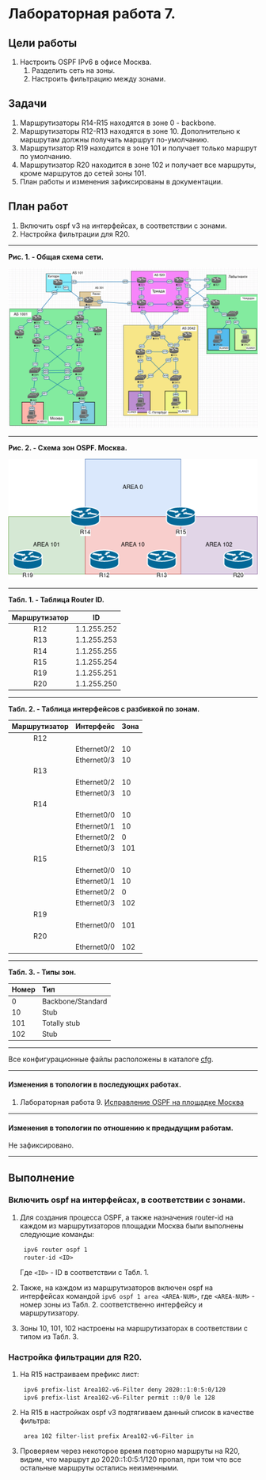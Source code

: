 # Лабораторная работа 7.

## Цели работы

1. Настроить OSPF IPv6 в офисе Москва.
    1. Разделить сеть на зоны.
    2. Настроить фильтрацию между зонами.

## Задачи

1. Маршрутизаторы R14-R15 находятся в зоне 0 - backbone.
2. Маршрутизаторы R12-R13 находятся в зоне 10. Дополнительно к маршрутам должны получать маршрут по-умолчанию.
3. Маршрутизатор R19 находится в зоне 101 и получает только маршрут по умолчанию.
4. Маршрутизатор R20 находится в зоне 102 и получает все маршруты, кроме маршрутов до сетей зоны 101.
5. План работы и изменения зафиксированы в документации.

## План работ

1. Включить ospf v3 на интерфейсах, в соответствии с зонами.
2. Настройка фильтрации для R20.

--- 
 
**Рис. 1. - Общая схема сети.**

![Схема сети](l7_1.png)

---

**Рис. 2. - Схема зон OSPF. Москва.**

![Схема зон OSPF](l7_2.png)

---

**Табл. 1. - Таблица Router ID.**

| Маршрутизатор | ID |
| :--: | :--: |
| R12 | 1.1.255.252 | 
| R13 | 1.1.255.253 |
| R14 | 1.1.255.255 |
| R15 | 1.1.255.254 |
| R19 | 1.1.255.251 |
| R20 | 1.1.255.250 |

---

**Табл. 2. - Таблица интерфейсов с разбивкой по зонам.**

| Маршрутизатор | Интерфейс | Зона |
| :--: | :-- | :-- |
| R12 | | |
| | Ethernet0/2 | 10 |
| | Ethernet0/3 | 10 |
| R13 | | |
| | Ethernet0/2 | 10 |
| | Ethernet0/3 | 10 |
| R14 | | |
| | Ethernet0/0 | 10 |
| | Ethernet0/1 | 10 |
| | Ethernet0/2 | 0 |
| | Ethernet0/3 | 101 |
| R15 | | |
| | Ethernet0/0 | 10 |
| | Ethernet0/1 | 10 |
| | Ethernet0/2 | 0 |
| | Ethernet0/3 | 102 |
| R19 | | |
| | Ethernet0/0 | 101 |
| R20 | | |
| | Ethernet0/0 | 102 |

---

**Табл. 3. - Типы зон.**

| Номер | Тип |
| :-- | :-- |
| 0 | Backbone/Standard |
| 10 | Stub |
| 101 | Totally stub |
| 102 | Stub |

---

Все конфигурационные файлы расположены в каталоге [cfg](./cfg/).

---

#### Изменения в топологии в последующих работах.

1. Лабораторная работа 9. [Исправление OSPF на площадке Москва](../lab_9)

---

#### Изменения в топологии по отношению к предыдущим работам.

Не зафиксировано.

___

## Выполнение

### Включить ospf на интерфейсах, в соответствии с зонами.

1. Для создания процесса OSPF, а также назначения router-id на каждом из маршрутизаторов площадки Москва были выполнены следующие команды:

        ipv6 router ospf 1
        router-id <ID>

    Где `<ID>` - ID в соответствии с Табл. 1.

2. Также, на каждом из маршрутизаторов включен ospf на интерфейсах командой `ipv6 ospf 1 area <AREA-NUM>`, где `<AREA-NUM>` - номер зоны из Табл. 2. соответственно интерфейсу и маршрутизатору.

3. Зоны 10, 101, 102 настроены на маршрутизаторах в соответствии с типом из Табл. 3.

### Настройка фильтрации для R20.

1. На R15 настраиваем префикс лист:

        ipv6 prefix-list Area102-v6-Filter deny 2020::1:0:5:0/120
        ipv6 prefix-list Area102-v6-Filter permit ::0/0 le 128
    
2. На R15 в настройках ospf v3 подтягиваем данный список в качестве фильтра:

        area 102 filter-list prefix Area102-v6-Filter in

3. Проверяем через некоторое время повторно маршруты на R20, видим, что маршрут до 2020::1:0:5:1/120 пропал, при том что все остальные маршруты остались неизменными.
